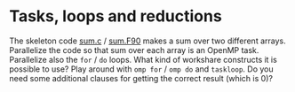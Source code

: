 # Tasks, loops and reductions

The skeleton code [sum.c](sum.c) / [sum.F90](sum.F90) makes a sum over two different arrays.
Parallelize the code so that sum over each array is an OpenMP task. Parallelize also
the `for` / `do` loops. What kind of workshare constructs it is possible to use? Play around with
`omp for` / `omp do` and `taskloop`. Do you need some additional clauses for getting the correct
result (which is 0)?
